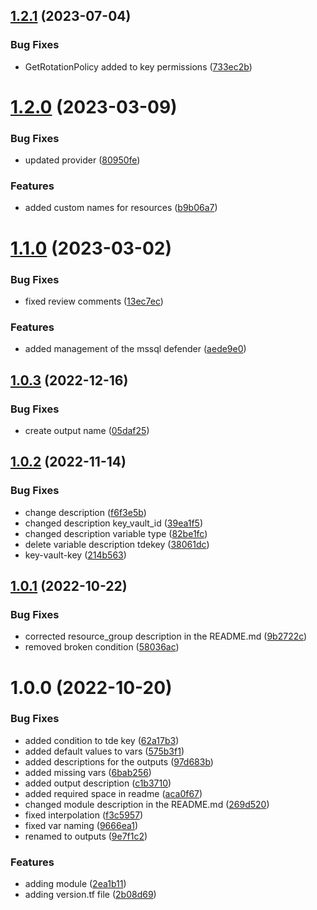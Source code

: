 ## [1.2.1](https://github.com/data-platform-hq/terraform-azurerm-mssql-server/compare/v1.2.0...v1.2.1) (2023-07-04)


### Bug Fixes

* GetRotationPolicy added to key permissions ([733ec2b](https://github.com/data-platform-hq/terraform-azurerm-mssql-server/commit/733ec2b34cd0549f5e10563474a822ee5eae0db6))

# [1.2.0](https://github.com/data-platform-hq/terraform-azurerm-mssql-server/compare/v1.1.0...v1.2.0) (2023-03-09)


### Bug Fixes

* updated provider ([80950fe](https://github.com/data-platform-hq/terraform-azurerm-mssql-server/commit/80950feafd43310f97efdb582845eeb49800285a))


### Features

* added custom names for resources ([b9b06a7](https://github.com/data-platform-hq/terraform-azurerm-mssql-server/commit/b9b06a7da624813cf026935f7bc53250fbc4d3ca))

# [1.1.0](https://github.com/data-platform-hq/terraform-azurerm-mssql-server/compare/v1.0.3...v1.1.0) (2023-03-02)


### Bug Fixes

* fixed review comments ([13ec7ec](https://github.com/data-platform-hq/terraform-azurerm-mssql-server/commit/13ec7ec974cd53dc1285c1bbe1f5c1429f9e7d46))


### Features

* added management of the mssql defender ([aede9e0](https://github.com/data-platform-hq/terraform-azurerm-mssql-server/commit/aede9e0041eb06060accbbc20fa3002ee816759b))

## [1.0.3](https://github.com/data-platform-hq/terraform-azurerm-mssql-server/compare/v1.0.2...v1.0.3) (2022-12-16)


### Bug Fixes

* create output name ([05daf25](https://github.com/data-platform-hq/terraform-azurerm-mssql-server/commit/05daf25af1a498e8684d0063e3594ce340c18fd5))

## [1.0.2](https://github.com/data-platform-hq/terraform-azurerm-mssql-server/compare/v1.0.1...v1.0.2) (2022-11-14)


### Bug Fixes

* change description ([f6f3e5b](https://github.com/data-platform-hq/terraform-azurerm-mssql-server/commit/f6f3e5b68abfafe5e0fc4128e4d22bbe88c78702))
* changed description key_vault_id ([39ea1f5](https://github.com/data-platform-hq/terraform-azurerm-mssql-server/commit/39ea1f54ee2a5cf2d926fbc9af8f0b3fe05767ff))
* changed description variable type ([82be1fc](https://github.com/data-platform-hq/terraform-azurerm-mssql-server/commit/82be1fc5f292229c213395c174e28d138be6751a))
* delete variable description tdekey ([38061dc](https://github.com/data-platform-hq/terraform-azurerm-mssql-server/commit/38061dcdd950dcf561c2e496bcb608c8339f6b95))
* key-vault-key ([214b563](https://github.com/data-platform-hq/terraform-azurerm-mssql-server/commit/214b56329594da1422a5169de7dc037ca66cc8b0))

## [1.0.1](https://github.com/data-platform-hq/terraform-azurerm-mssql-server/compare/v1.0.0...v1.0.1) (2022-10-22)


### Bug Fixes

* corrected resource_group description in the README.md ([9b2722c](https://github.com/data-platform-hq/terraform-azurerm-mssql-server/commit/9b2722c02858c112f3802de70423b78ce87a540e))
* removed broken condition ([58036ac](https://github.com/data-platform-hq/terraform-azurerm-mssql-server/commit/58036ace626980c4f0178478b29fc830a9a5026a))

# 1.0.0 (2022-10-20)


### Bug Fixes

* added condition to tde key ([62a17b3](https://github.com/data-platform-hq/terraform-azurerm-mssql-server/commit/62a17b36f8ee615c18075ed24a4cb3148a71d96a))
* added default values to vars ([575b3f1](https://github.com/data-platform-hq/terraform-azurerm-mssql-server/commit/575b3f1735659c66162d148be949d95f0f1b123f))
* added descriptions for the outputs ([97d683b](https://github.com/data-platform-hq/terraform-azurerm-mssql-server/commit/97d683be9f5d3bd9740e1e1f1e6cab752090baa6))
* added missing vars ([6bab256](https://github.com/data-platform-hq/terraform-azurerm-mssql-server/commit/6bab2568ecaa919ad23a3bbaf286523a51c2792c))
* added output description ([c1b3710](https://github.com/data-platform-hq/terraform-azurerm-mssql-server/commit/c1b3710a3bd7f213ec54bbdf785adecff3d063b7))
* added required space in readme ([aca0f67](https://github.com/data-platform-hq/terraform-azurerm-mssql-server/commit/aca0f671661cae398fe8fc618460e2ba51b5e91f))
* changed module description in the README.md ([269d520](https://github.com/data-platform-hq/terraform-azurerm-mssql-server/commit/269d5209aac9d3bd53a28162c039d0265cfe8bb3))
* fixed interpolation ([f3c5957](https://github.com/data-platform-hq/terraform-azurerm-mssql-server/commit/f3c5957479e3623dce830e36f2cffca3cdb5ca57))
* fixed var naming ([9666ea1](https://github.com/data-platform-hq/terraform-azurerm-mssql-server/commit/9666ea1b8bbb253aef9dbfb07e62341d85d5212f))
* renamed to outputs ([9e7f1c2](https://github.com/data-platform-hq/terraform-azurerm-mssql-server/commit/9e7f1c2c28ed20b20697c8a95a24d4b3e6e14da9))


### Features

* adding module ([2ea1b11](https://github.com/data-platform-hq/terraform-azurerm-mssql-server/commit/2ea1b11356911d59d0e496b34f074c46acec9d02))
* adding version.tf file ([2b08d69](https://github.com/data-platform-hq/terraform-azurerm-mssql-server/commit/2b08d691f98c63fef34fb5a8d33a63c065ea5c73))
